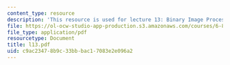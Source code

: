 ```yaml
---
content_type: resource
description: 'This resource is used for lecture 13: Binary Image Processing (continued).'
file: https://ol-ocw-studio-app-production.s3.amazonaws.com/courses/6-801-machine-vision-fall-2004/c9ac23478b9c33bbbac17083e2e096a2_l13.pdf
file_type: application/pdf
resourcetype: Document
title: l13.pdf
uid: c9ac2347-8b9c-33bb-bac1-7083e2e096a2
---
```

